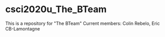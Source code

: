 # csci2020u_The_BTeam
This is a repository for "The BTeam"
Current members: Colin Rebelo, Eric CB-Lamontagne

